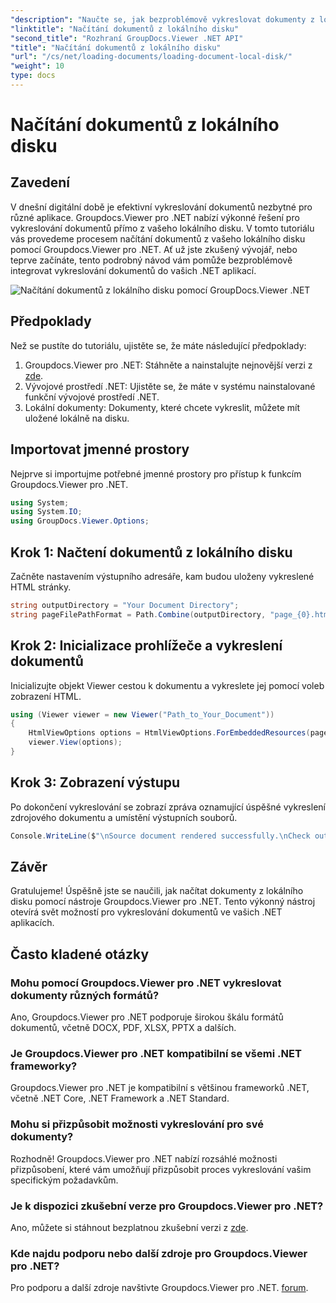 ```yaml
---
"description": "Naučte se, jak bezproblémově vykreslovat dokumenty z lokálního disku pomocí Groupdocs.Viewer pro .NET. Vylepšete své .NET aplikace efektivním zpracováním dokumentů."
"linktitle": "Načítání dokumentů z lokálního disku"
"second_title": "Rozhraní GroupDocs.Viewer .NET API"
"title": "Načítání dokumentů z lokálního disku"
"url": "/cs/net/loading-documents/loading-document-local-disk/"
"weight": 10
type: docs
---
```

# Načítání dokumentů z lokálního disku

## Zavedení
V dnešní digitální době je efektivní vykreslování dokumentů nezbytné pro různé aplikace. Groupdocs.Viewer pro .NET nabízí výkonné řešení pro vykreslování dokumentů přímo z vašeho lokálního disku. V tomto tutoriálu vás provedeme procesem načítání dokumentů z vašeho lokálního disku pomocí Groupdocs.Viewer pro .NET. Ať už jste zkušený vývojář, nebo teprve začínáte, tento podrobný návod vám pomůže bezproblémově integrovat vykreslování dokumentů do vašich .NET aplikací.

![Načítání dokumentů z lokálního disku pomocí GroupDocs.Viewer .NET](/viewer/loading-documents/load-documents-from-local-disk.png)

## Předpoklady
Než se pustíte do tutoriálu, ujistěte se, že máte následující předpoklady:
1. Groupdocs.Viewer pro .NET: Stáhněte a nainstalujte nejnovější verzi z [zde](https://releases.groupdocs.com/viewer/net/).
2. Vývojové prostředí .NET: Ujistěte se, že máte v systému nainstalované funkční vývojové prostředí .NET.
3. Lokální dokumenty: Dokumenty, které chcete vykreslit, můžete mít uložené lokálně na disku.

## Importovat jmenné prostory
Nejprve si importujme potřebné jmenné prostory pro přístup k funkcím Groupdocs.Viewer pro .NET.
```csharp
using System;
using System.IO;
using GroupDocs.Viewer.Options;
```
## Krok 1: Načtení dokumentů z lokálního disku
Začněte nastavením výstupního adresáře, kam budou uloženy vykreslené HTML stránky.
```csharp
string outputDirectory = "Your Document Directory";
string pageFilePathFormat = Path.Combine(outputDirectory, "page_{0}.html");
```
## Krok 2: Inicializace prohlížeče a vykreslení dokumentů
Inicializujte objekt Viewer cestou k dokumentu a vykreslete jej pomocí voleb zobrazení HTML.
```csharp
using (Viewer viewer = new Viewer("Path_to_Your_Document"))
{
    HtmlViewOptions options = HtmlViewOptions.ForEmbeddedResources(pageFilePathFormat);
    viewer.View(options);
}
```
## Krok 3: Zobrazení výstupu
Po dokončení vykreslování se zobrazí zpráva oznamující úspěšné vykreslení zdrojového dokumentu a umístění výstupních souborů.
```csharp
Console.WriteLine($"\nSource document rendered successfully.\nCheck output in {outputDirectory}.");
```

## Závěr
Gratulujeme! Úspěšně jste se naučili, jak načítat dokumenty z lokálního disku pomocí nástroje Groupdocs.Viewer pro .NET. Tento výkonný nástroj otevírá svět možností pro vykreslování dokumentů ve vašich .NET aplikacích.
## Často kladené otázky
### Mohu pomocí Groupdocs.Viewer pro .NET vykreslovat dokumenty různých formátů?
Ano, Groupdocs.Viewer pro .NET podporuje širokou škálu formátů dokumentů, včetně DOCX, PDF, XLSX, PPTX a dalších.
### Je Groupdocs.Viewer pro .NET kompatibilní se všemi .NET frameworky?
Groupdocs.Viewer pro .NET je kompatibilní s většinou frameworků .NET, včetně .NET Core, .NET Framework a .NET Standard.
### Mohu si přizpůsobit možnosti vykreslování pro své dokumenty?
Rozhodně! Groupdocs.Viewer pro .NET nabízí rozsáhlé možnosti přizpůsobení, které vám umožňují přizpůsobit proces vykreslování vašim specifickým požadavkům.
### Je k dispozici zkušební verze pro Groupdocs.Viewer pro .NET?
Ano, můžete si stáhnout bezplatnou zkušební verzi z [zde](https://releases.groupdocs.com/).
### Kde najdu podporu nebo další zdroje pro Groupdocs.Viewer pro .NET?
Pro podporu a další zdroje navštivte Groupdocs.Viewer pro .NET. [forum](https://forum.groupdocs.com/c/viewer/9).